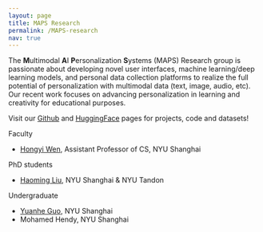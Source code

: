 ```yaml
---
layout: page
title: MAPS Research
permalink: /MAPS-research
nav: true
---
```


The <b>M</b>ultimodal <b>A</b>I <b>P</b>ersonalization <b>S</b>ystems (MAPS) Research group is passionate about developing novel user interfaces, machine learning/deep learning models, and personal data collection platforms to realize the full potential of personalization with multimodal data (text, image, audio, etc). Our recent work focuses on advancing personalization in learning and creativity for educational purposes. 

Visit our [Github](https://github.com/MAPS-research) and [HuggingFace](https://huggingface.co/MAPS-research) pages for projects, code and datasets! 

Faculty
- [Hongyi Wen](https://whongyi.github.io), Assistant Professor of CS, NYU Shanghai

PhD students
- [Haoming Liu](https://hmdliu.site/), NYU Shanghai & NYU Tandon 

Undergraduate
- [Yuanhe Guo](https://ricercarg.github.io/), NYU Shanghai
- Mohamed Hendy, NYU Shanghai
